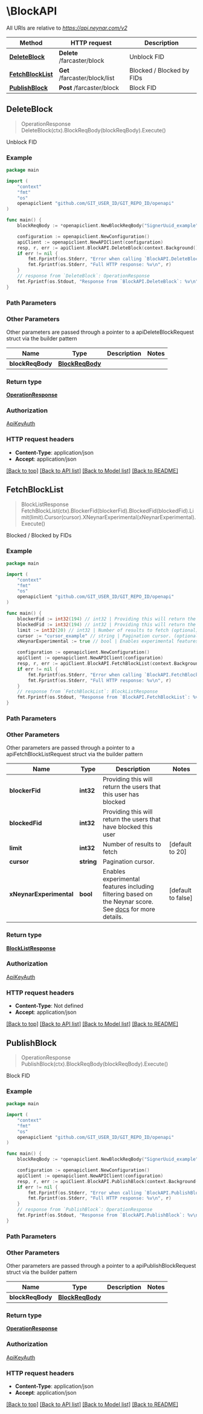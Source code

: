 # \BlockAPI

All URIs are relative to *https://api.neynar.com/v2*

Method | HTTP request | Description
------------- | ------------- | -------------
[**DeleteBlock**](BlockAPI.md#DeleteBlock) | **Delete** /farcaster/block | Unblock FID
[**FetchBlockList**](BlockAPI.md#FetchBlockList) | **Get** /farcaster/block/list | Blocked / Blocked by FIDs
[**PublishBlock**](BlockAPI.md#PublishBlock) | **Post** /farcaster/block | Block FID



## DeleteBlock

> OperationResponse DeleteBlock(ctx).BlockReqBody(blockReqBody).Execute()

Unblock FID



### Example

```go
package main

import (
	"context"
	"fmt"
	"os"
	openapiclient "github.com/GIT_USER_ID/GIT_REPO_ID/openapi"
)

func main() {
	blockReqBody := *openapiclient.NewBlockReqBody("SignerUuid_example", int32(123)) // BlockReqBody | 

	configuration := openapiclient.NewConfiguration()
	apiClient := openapiclient.NewAPIClient(configuration)
	resp, r, err := apiClient.BlockAPI.DeleteBlock(context.Background()).BlockReqBody(blockReqBody).Execute()
	if err != nil {
		fmt.Fprintf(os.Stderr, "Error when calling `BlockAPI.DeleteBlock``: %v\n", err)
		fmt.Fprintf(os.Stderr, "Full HTTP response: %v\n", r)
	}
	// response from `DeleteBlock`: OperationResponse
	fmt.Fprintf(os.Stdout, "Response from `BlockAPI.DeleteBlock`: %v\n", resp)
}
```

### Path Parameters



### Other Parameters

Other parameters are passed through a pointer to a apiDeleteBlockRequest struct via the builder pattern


Name | Type | Description  | Notes
------------- | ------------- | ------------- | -------------
 **blockReqBody** | [**BlockReqBody**](BlockReqBody.md) |  | 

### Return type

[**OperationResponse**](OperationResponse.md)

### Authorization

[ApiKeyAuth](../README.md#ApiKeyAuth)

### HTTP request headers

- **Content-Type**: application/json
- **Accept**: application/json

[[Back to top]](#) [[Back to API list]](../README.md#documentation-for-api-endpoints)
[[Back to Model list]](../README.md#documentation-for-models)
[[Back to README]](../README.md)


## FetchBlockList

> BlockListResponse FetchBlockList(ctx).BlockerFid(blockerFid).BlockedFid(blockedFid).Limit(limit).Cursor(cursor).XNeynarExperimental(xNeynarExperimental).Execute()

Blocked / Blocked by FIDs



### Example

```go
package main

import (
	"context"
	"fmt"
	"os"
	openapiclient "github.com/GIT_USER_ID/GIT_REPO_ID/openapi"
)

func main() {
	blockerFid := int32(194) // int32 | Providing this will return the users that this user has blocked (optional)
	blockedFid := int32(194) // int32 | Providing this will return the users that have blocked this user (optional)
	limit := int32(20) // int32 | Number of results to fetch (optional) (default to 20)
	cursor := "cursor_example" // string | Pagination cursor. (optional)
	xNeynarExperimental := true // bool | Enables experimental features including filtering based on the Neynar score. See [docs](https://neynar.notion.site/Experimental-Features-1d2655195a8b80eb98b4d4ae7b76ae4a) for more details. (optional) (default to false)

	configuration := openapiclient.NewConfiguration()
	apiClient := openapiclient.NewAPIClient(configuration)
	resp, r, err := apiClient.BlockAPI.FetchBlockList(context.Background()).BlockerFid(blockerFid).BlockedFid(blockedFid).Limit(limit).Cursor(cursor).XNeynarExperimental(xNeynarExperimental).Execute()
	if err != nil {
		fmt.Fprintf(os.Stderr, "Error when calling `BlockAPI.FetchBlockList``: %v\n", err)
		fmt.Fprintf(os.Stderr, "Full HTTP response: %v\n", r)
	}
	// response from `FetchBlockList`: BlockListResponse
	fmt.Fprintf(os.Stdout, "Response from `BlockAPI.FetchBlockList`: %v\n", resp)
}
```

### Path Parameters



### Other Parameters

Other parameters are passed through a pointer to a apiFetchBlockListRequest struct via the builder pattern


Name | Type | Description  | Notes
------------- | ------------- | ------------- | -------------
 **blockerFid** | **int32** | Providing this will return the users that this user has blocked | 
 **blockedFid** | **int32** | Providing this will return the users that have blocked this user | 
 **limit** | **int32** | Number of results to fetch | [default to 20]
 **cursor** | **string** | Pagination cursor. | 
 **xNeynarExperimental** | **bool** | Enables experimental features including filtering based on the Neynar score. See [docs](https://neynar.notion.site/Experimental-Features-1d2655195a8b80eb98b4d4ae7b76ae4a) for more details. | [default to false]

### Return type

[**BlockListResponse**](BlockListResponse.md)

### Authorization

[ApiKeyAuth](../README.md#ApiKeyAuth)

### HTTP request headers

- **Content-Type**: Not defined
- **Accept**: application/json

[[Back to top]](#) [[Back to API list]](../README.md#documentation-for-api-endpoints)
[[Back to Model list]](../README.md#documentation-for-models)
[[Back to README]](../README.md)


## PublishBlock

> OperationResponse PublishBlock(ctx).BlockReqBody(blockReqBody).Execute()

Block FID



### Example

```go
package main

import (
	"context"
	"fmt"
	"os"
	openapiclient "github.com/GIT_USER_ID/GIT_REPO_ID/openapi"
)

func main() {
	blockReqBody := *openapiclient.NewBlockReqBody("SignerUuid_example", int32(123)) // BlockReqBody | 

	configuration := openapiclient.NewConfiguration()
	apiClient := openapiclient.NewAPIClient(configuration)
	resp, r, err := apiClient.BlockAPI.PublishBlock(context.Background()).BlockReqBody(blockReqBody).Execute()
	if err != nil {
		fmt.Fprintf(os.Stderr, "Error when calling `BlockAPI.PublishBlock``: %v\n", err)
		fmt.Fprintf(os.Stderr, "Full HTTP response: %v\n", r)
	}
	// response from `PublishBlock`: OperationResponse
	fmt.Fprintf(os.Stdout, "Response from `BlockAPI.PublishBlock`: %v\n", resp)
}
```

### Path Parameters



### Other Parameters

Other parameters are passed through a pointer to a apiPublishBlockRequest struct via the builder pattern


Name | Type | Description  | Notes
------------- | ------------- | ------------- | -------------
 **blockReqBody** | [**BlockReqBody**](BlockReqBody.md) |  | 

### Return type

[**OperationResponse**](OperationResponse.md)

### Authorization

[ApiKeyAuth](../README.md#ApiKeyAuth)

### HTTP request headers

- **Content-Type**: application/json
- **Accept**: application/json

[[Back to top]](#) [[Back to API list]](../README.md#documentation-for-api-endpoints)
[[Back to Model list]](../README.md#documentation-for-models)
[[Back to README]](../README.md)

